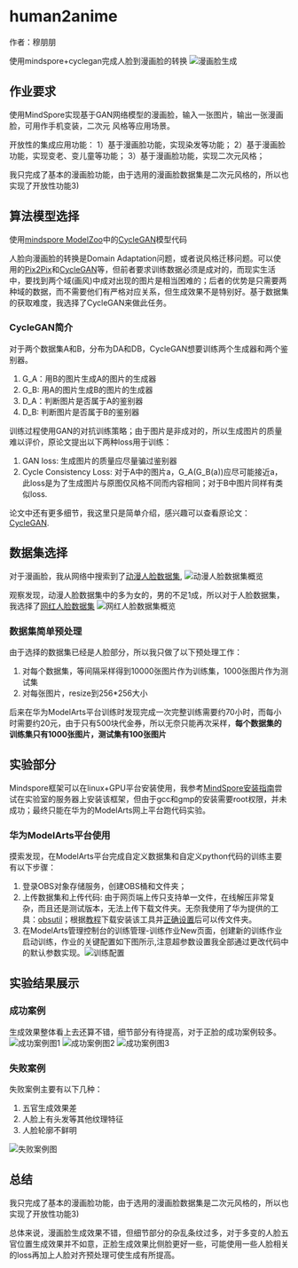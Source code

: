 # human2anime

作者：穆朋朋

使用mindspore+cyclegan完成人脸到漫画脸的转换
![漫画脸生成](./imgs_for_README/%E6%BC%AB%E7%94%BB%E8%84%B8%E7%94%9F%E6%88%90.png)

## 作业要求

使用MindSpore实现基于GAN网络模型的漫画脸，输入一张图片，输出一张漫画脸，可用作手机变装，二次元
风格等应用场景。

开放性的集成应用功能：
1）基于漫画脸功能，实现染发等功能；
2）基于漫画脸功能，实现变老、变儿童等功能；
3）基于漫画脸功能，实现二次元风格；

我只完成了基本的漫画脸功能，由于选用的漫画脸数据集是二次元风格的，所以也实现了开放性功能3)

## 算法模型选择

使用[mindspore ModelZoo](https://gitee.com/mindspore/models/tree/master)中的[CycleGAN](https://gitee.com/mindspore/models/tree/master/research/cv/CycleGAN)模型代码

人脸向漫画脸的转换是Domain Adaptation问题，或者说风格迁移问题。可以使用的[Pix2Pix](https://arxiv.org/abs/1611.07004)和[CycleGAN](https://arxiv.org/abs/1703.10593)等，但前者要求训练数据必须是成对的，而现实生活中，要找到两个域(画风)中成对出现的图片是相当困难的；后者的优势是只需要两种域的数据，而不需要他们有严格对应关系，但生成效果不是特别好。基于数据集的获取难度，我选择了CycleGAN来做此任务。

### CycleGAN简介

对于两个数据集A和B，分布为DA和DB，CycleGAN想要训练两个生成器和两个鉴别器。

1. G_A：用B的图片生成A的图片的生成器
2. G_B: 用A的图片生成B的图片的生成器
3. D_A：判断图片是否属于A的鉴别器
4. D_B: 判断图片是否属于B的鉴别器

训练过程使用GAN的对抗训练策略；由于图片是非成对的，所以生成图片的质量难以评价，原论文提出以下两种loss用于训练：

1. GAN loss: 生成图片的质量应尽量骗过鉴别器
2. Cycle Consistency Loss: 对于A中的图片a，G_A(G_B(a))应尽可能接近a，此loss是为了生成图片与原图仅风格不同而内容相同；对于B中图片同样有类似loss.

论文中还有更多细节，我这里只是简单介绍，感兴趣可以查看原论文：[CycleGAN](https://arxiv.org/abs/1703.10593).

## 数据集选择

对于漫画脸，我从网络中搜索到了[动漫人脸数据集](http://www.seeprettyface.com/mydataset_page3.html#anime),
![动漫人脸数据集概览](./imgs_for_README/anime.jpg)

观察发现，动漫人脸数据集中的多为女的，男的不足1成，所以对于人脸数据集，我选择了[网红人脸数据集](http://www.seeprettyface.com/mydataset_page3.html#wanghong)
![网红人脸数据集概览](./imgs_for_README/wanghong.jpg)

### 数据集简单预处理

由于选择的数据集已经是人脸部分，所以我只做了以下预处理工作：

1. 对每个数据集，等间隔采样得到10000张图片作为训练集，1000张图片作为测试集
2. 对每张图片，resize到256*256大小

后来在华为ModelArts平台训练时发现完成一次完整训练需要约70小时，而每小时需要约20元，由于只有500块代金券，所以无奈只能再次采样，**每个数据集的训练集只有1000张图片，测试集有100张图片**

## 实验部分

Mindspore框架可以在linux+GPU平台安装使用，我参考[MindSpore安装指南](https://www.mindspore.cn/install#%E5%AE%89%E8%A3%85cuda)尝试在实验室的服务器上安装该框架，但由于gcc和gmp的安装需要root权限，并未成功；最终只能在华为的ModelArts网上平台跑代码实验。

### 华为ModelArts平台使用

摸索发现，在ModelArts平台完成自定义数据集和自定义python代码的训练主要有以下步骤：

1. 登录OBS对象存储服务，创建OBS桶和文件夹；
2. 上传数据集和上传代码: 由于网页端上传只支持单一文件，在线解压非常复杂，而且还是测试版本，无法上传下载文件夹。无奈我使用了华为提供的工具：[obsutil](https://support.huaweicloud.com/utiltg-obs/obs_11_0001.html)；根据[教程](https://support.huaweicloud.com/utiltg-obs/obs_11_0003.html)下载安装该工具并[正确设置](https://support.huaweicloud.com/utiltg-obs/obs_11_0005.html)后可以传文件夹。
3. 在ModelArts管理控制台的训练管理-训练作业New页面，创建新的训练作业启动训练，作业的关键配置如下图所示,注意超参数设置我全部通过更改代码中的默认参数实现。![训练配置](./imgs_for_README/%E8%AE%AD%E7%BB%83%E9%85%8D%E7%BD%AE.png)

## 实验结果展示

### 成功案例

生成效果整体看上去还算不错，细节部分有待提高，对于正脸的成功案例较多。
![成功案例图1](./imgs_for_README/%E6%95%88%E6%9E%9C%E5%B1%95%E7%A4%BA1.png)
![成功案例图2](./imgs_for_README/%E6%95%88%E6%9E%9C%E5%B1%95%E7%A4%BA2.png)
![成功案例图3](./imgs_for_README/%E6%95%88%E6%9E%9C%E5%B1%95%E7%A4%BA3.png)

### 失败案例

失败案例主要有以下几种：

1. 五官生成效果差
2. 人脸上有头发等其他纹理特征
3. 人脸轮廓不鲜明

![失败案例图](./imgs_for_README/%E5%A4%B1%E8%B4%A5%E6%A1%88%E4%BE%8B.png)

## 总结

我只完成了基本的漫画脸功能，由于选用的漫画脸数据集是二次元风格的，所以也实现了开放性功能3)

总体来说，漫画脸生成效果不错，但细节部分的杂乱条纹过多，对于多变的人脸五官位置生成效果并不如意，正脸生成效果比侧脸更好一些，可能使用一些人脸相关的loss再加上人脸对齐预处理可使生成有所提高。

